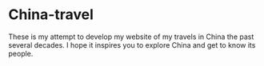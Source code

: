 # China-travel
These is my attempt to develop my website of my travels in China the past several decades. I hope it inspires you to explore China and get to know its people.
